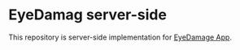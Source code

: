 # EyeDamag server-side

This repository is server-side implementation for [EyeDamage App](https://github.com/YIshihara11201/EyeDamage_server-side).
